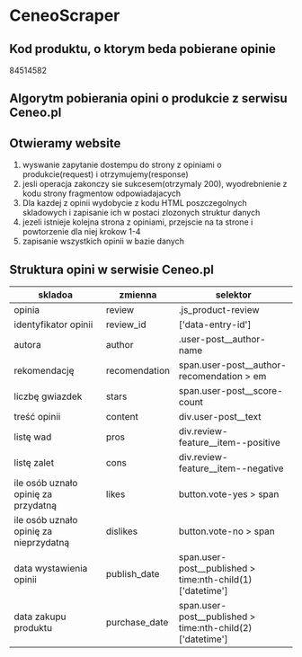# CeneoScraper

## Kod produktu, o ktorym beda pobierane opinie
84514582

## Algorytm pobierania opini o produkcie z serwisu Ceneo.pl

## Otwieramy website
1. wyswanie zapytanie dostempu do strony z opiniami o produkcie(request)
i otrzymujemy(response) 
2. jesli operacja zakonczy sie sukcesem(otrzymaly 200), wyodrebnienie z kodu strony fragmentow odpowiadajacych
3. Dla kazdej z opinii wydobycie z kodu HTML poszczegolnych skladowych i zapisanie ich w postaci zlozonych struktur danych 
4. jezeli istnieje kolejna strona z opiniami, przejscie na ta strone i powtorzenie dla niej krokow 1-4 
5. zapisanie wszystkich opinii w bazie danych 

## Struktura opini w serwisie Ceneo.pl
|skladoa|zmienna|selektor|
|-------|-------|--------|
|opinia|review|.js_product-review|
| identyfikator opinii|review_id|['data-entry-id']|
| autora|author|.user-post__author-name|
| rekomendację|recomendation|span.user-post__author-recomendation > em|
| liczbę gwiazdek|stars|span.user-post__score-count|
| treść opinii|content|div.user-post__text|
| listę wad|pros|div.review-feature__item--positive|
| listę zalet|cons|div.review-feature__item--negative|
| ile osób uznało opinię za przydatną|likes|button.vote-yes > span|
| ile osób uznało opinię za nieprzydatną|dislikes|button.vote-no > span|
| data wystawienia opinii|publish_date|span.user-post__published > time:nth-child(1)['datetime']|
| data zakupu produktu|purchase_date|span.user-post__published > time:nth-child(2)['datetime']|